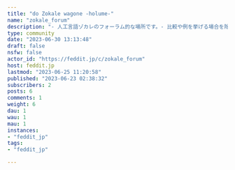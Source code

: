```yaml
---
title: "do Zokale wagone -holume-" 
name: "zokale_forum"
description: "- 人工言語ゾカレのフォーラム的な場所です。- 比較や例を挙げる場合を除き、書き込める言語は**日本語、エスペラント、Zokaleのみ**です。- **書き込まれた内容は、書き込んだ人が著作権を保有しています。\u2060**転載する場合は著作権者の許可が必要です。- 暴力、流血、グロテスク、過度な猥褻表現*を禁止します。\t- * 日本のSwitchゲームソフトと同程度のお色気表現は可能。- [サーバーの規約](https://feddit.jp/legal)またはコミュニティの規約に違反する書き込みは、警告なしに削除します。**悪質な場合はBANする可能性があります。**- **「日本の法律を理解出来なかった」「規約を理解出来なかった」という理由の違反は、非常に悪質なものとして一発でBANします。**- Ĉi tio estas forum‐simila loko por la konstruita internacia planlingvo Zokalezo.- **Nur la japana, Esperanto, kaj Zokalezo** estas eble enskribitaj, krom komparoj kaj ekzemploj.- **La kopirajto estas posedata de la persono kiu skribis la enhavon.** Represado postulas permeson de la posedanto de la kopirajto.- Perforto, sangado, groteskeco kaj ekscesa obsceneco* estas malpermesitaj.\t- * Eblas esprimi la saman seksan esprimon kiel japana Nintendo Switch ludprogramaro.- Afiŝoj kiuj malobservas [servila statutojn](https://feddit.jp/legal) aŭ komunumajn statutojn estos forigitaj sen averto. **Se vi estas malica, vi eble estos forpelita el la komunumo.**- **Malobservoj kiel “Mi ne povis kompreni la japanan leĝon” aŭ “Mi ne povis kompreni la statutojn” tuj estos forpelitaj el la komunumo kiel tre malica ago.**[リポジトリ](https://gitlab.com/eotplb/zokale)  [ウェブサイト](https://eotplb.gitlab.io/do-zokale-wagone)  [ブログ](https://eotplb.gitlab.io/zokale4blog)  [Mastodon](https://fedibird.com/@zokale)"
type: community
date: "2023-06-30 13:13:48"
draft: false
nsfw: false
actor_id: "https://feddit.jp/c/zokale_forum"
host: feddit.jp
lastmod: "2023-06-25 11:20:58"
published: "2023-06-23 02:38:32"
subscribers: 2
posts: 6
comments: 1
weight: 6
dau: 1
wau: 1
mau: 1
instances:
- "feddit_jp"
tags: 
- "feddit_jp"

---
```

